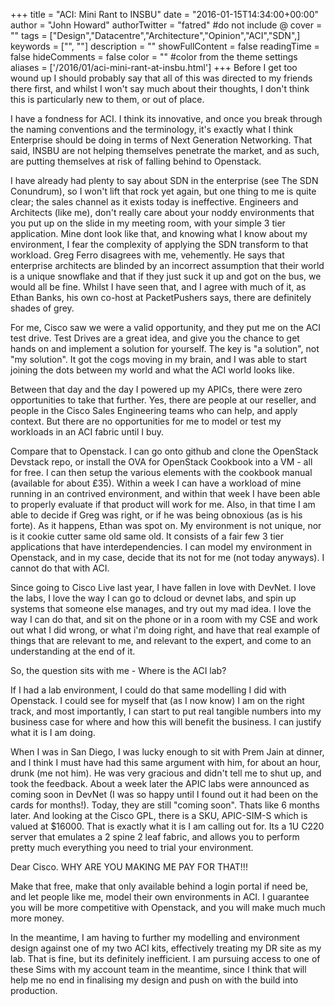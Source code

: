 +++
title = "ACI: Mini Rant to INSBU"
date = "2016-01-15T14:34:00+00:00"
author = "John Howard"
authorTwitter = "fatred" #do not include @
cover = ""
tags = ["Design","Datacentre","Architecture","Opinion","ACI","SDN",]
keywords = ["", ""]
description = ""
showFullContent = false
readingTime = false
hideComments = false
color = "" #color from the theme settings
aliases = ['/2016/01/aci-mini-rant-at-insbu.html']
+++
Before I get too wound up I should probably say that all of this was directed to my friends there first, and whilst I won't say much about their thoughts, I don't think this is particularly new to them, or out of place.

I have a fondness for ACI.  I think its innovative, and once you break through the naming conventions and the terminology, it's exactly what I think Enterprise should be doing in terms of Next Generation Networking.  That said, INSBU are not helping themselves penetrate the market, and as such, are putting themselves at risk of falling behind to Openstack.

I have already had plenty to say about SDN in the enterprise (see The SDN Conundrum), so I won't lift that rock yet again, but one thing to me is quite clear; the sales channel as it exists today is ineffective.  Engineers and Architects (like me), don't really care about your noddy environments that you put up on the slide in my meeting room, with your simple 3 tier application.  Mine dont look like that, and knowing what I know about my environment, I fear the complexity of applying the SDN transform to that workload.  Greg Ferro disagrees with me, vehemently. He says that enterprise architects are blinded by an incorrect assumption that their world is a unique snowflake and that if they just suck it up and got on the bus, we would all be fine.  Whilst I have seen that, and I agree with much of it, as Ethan Banks, his own co-host at PacketPushers says, there are definitely shades of grey.

For me, Cisco saw we were a valid opportunity, and they put me on the ACI test drive.  Test Drives are a great idea, and give you the chance to get hands on and implement a solution for yourself.  The key is "a solution", not "my solution".  It got the cogs moving in my brain, and I was able to start joining the dots between my world and what the ACI world looks like.

Between that day and the day I powered up my APICs, there were zero opportunities to take that further.  Yes, there are people at our reseller, and people in the Cisco Sales Engineering teams who can help, and apply context.  But there are no opportunities for me to model or test my workloads in an ACI fabric until I buy.

Compare that to Openstack.  I can go onto github and clone the OpenStack Devstack repo, or install the OVA for OpenStack Cookbook into a VM - all for free. I can then setup the various elements with the cookbook manual (available for about £35).  Within a week I can have a workload of mine running in an contrived environment, and within that week I have been able to properly evaluate if that product will work for me. Also, in that time I am able to decide if Greg was right, or if he was being obnoxious (as is his forte).  As it happens, Ethan was spot on.  My environment is not unique, nor is it cookie cutter same old same old.  It consists of a fair few 3 tier applications that have interdependencies.  I can model my environment in Openstack, and in my case, decide that its not for me (not today anyways).  I cannot do that with ACI.

Since going to Cisco Live last year, I have fallen in love with DevNet.  I love the labs, I love the way I can go to dcloud or devnet labs, and spin up systems that someone else manages, and try out my mad idea.  I love the way I can do that, and sit on the phone or in a room with my CSE and work out what I did wrong, or what i'm doing right, and have that real example of things that are relevant to me, and relevant to the expert, and come to an understanding at the end of it.

So, the question sits with me - Where is the ACI lab?

If I had a lab environment, I could do that same modelling I did with Openstack.  I could see for myself that (as I now know) I am on the right track, and most importantly, I can start to put real tangible numbers into my business case for where and how this will benefit the business.  I can justify what it is I am doing.

When I was in San Diego, I was lucky enough to sit with Prem Jain at dinner, and I think I must have had this same argument with him, for about an hour, drunk (me not him). He was very gracious and didn't tell me to shut up, and took the feedback.  About a week later the APIC labs were announced as coming soon in DevNet (I was so happy until I found out it had been on the cards for months!). Today, they are still "coming soon".  Thats like 6 months later.  And looking at the Cisco GPL, there is a SKU, APIC-SIM-S which is valued at $16000.  That is exactly what it is I am calling out for.  Its a 1U C220 server that emulates a 2 spine 2 leaf fabric, and allows you to perform pretty much everything you need to trial your environment.

Dear Cisco.  WHY ARE YOU MAKING ME PAY FOR THAT!!!

Make that free, make that only available behind a login portal if need be, and let people like me, model their own environments in ACI.  I guarantee you will be more competitive with Openstack, and you will make much much more money.

In the meantime, I am having to further my modelling and environment design against one of my two ACI kits, effectively treating my DR site as my lab.  That is fine, but its definitely inefficient.  I am pursuing access to one of these Sims with my account team in the meantime, since I think that will help me no end in finalising my design and push on with the build into production.
